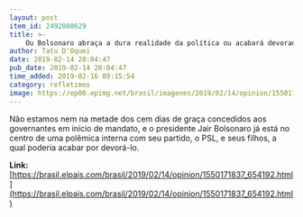 ```yaml
---
layout: post
item_id: 2492080629
title: >-
    Ou Bolsonaro abraça a dura realidade da política ou acabará devorado por ela
author: Tatu D'Oquei
date: 2019-02-14 20:04:47
pub_date: 2019-02-14 20:04:47
time_added: 2019-02-16 09:15:54
category: refletimos
image: https://ep00.epimg.net/brasil/imagenes/2019/02/14/opinion/1550171837_654192_1550172476_rrss_normal.jpg
---
```


Não estamos nem na metade dos cem dias de graça concedidos aos governantes em início de mandato, e o presidente Jair Bolsonaro já está no centro de uma polêmica interna com seu partido, o PSL, e seus filhos, a qual poderia acabar por devorá-lo.

**Link:** [https://brasil.elpais.com/brasil/2019/02/14/opinion/1550171837_654192.html](https://brasil.elpais.com/brasil/2019/02/14/opinion/1550171837_654192.html)


